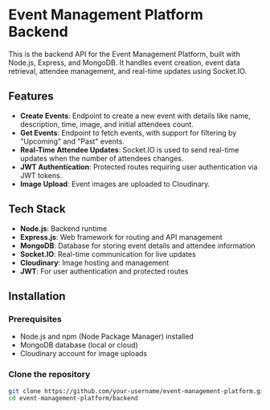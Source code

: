 # Event Management Platform Backend

This is the backend API for the Event Management Platform, built with Node.js, Express, and MongoDB. It handles event creation, event data retrieval, attendee management, and real-time updates using Socket.IO.

## Features

- **Create Events**: Endpoint to create a new event with details like name, description, time, image, and initial attendees count.
- **Get Events**: Endpoint to fetch events, with support for filtering by "Upcoming" and "Past" events.
- **Real-Time Attendee Updates**: Socket.IO is used to send real-time updates when the number of attendees changes.
- **JWT Authentication**: Protected routes requiring user authentication via JWT tokens.
- **Image Upload**: Event images are uploaded to Cloudinary.

## Tech Stack

- **Node.js**: Backend runtime
- **Express.js**: Web framework for routing and API management
- **MongoDB**: Database for storing event details and attendee information
- **Socket.IO**: Real-time communication for live updates
- **Cloudinary**: Image hosting and management
- **JWT**: For user authentication and protected routes

## Installation

### Prerequisites

- Node.js and npm (Node Package Manager) installed
- MongoDB database (local or cloud)
- Cloudinary account for image uploads

### Clone the repository

```bash
git clone https://github.com/your-username/event-management-platform.git
cd event-management-platform/backend
